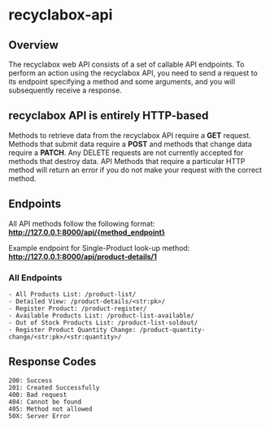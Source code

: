 # recyclabox-api

## Overview
The recyclabox web API consists of a set of callable API endpoints. To perform an action using the recyclabox API, you need to send a request to its endpoint specifying a method and some arguments, and you will subsequently receive a response.

## recyclabox API is entirely HTTP-based
Methods to retrieve data from the recyclabox API require a **GET** request. Methods that submit data require a **POST** and methods that change data require a **PATCH**. Any DELETE requests are not currently accepted for methods that destroy data. API Methods that require a particular HTTP method will return an error if you do not make your request with the correct method.

## Endpoints
All API methods follow the following format: **http://127.0.0.1:8000/api/{method_endpoint}**

Example endpoint for Single-Product look-up method: **http://127.0.0.1:8000/api/product-details/1**

### All Endpoints
```
- All Products List: /product-list/
- Detailed View: /product-details/<str:pk>/
- Register Product: /product-register/
- Available Products List: /product-list-available/
- Out of Stock Products List: /product-list-soldout/
- Register Product Quantity Change: /product-quantity-change/<str:pk>/<str:quantity>/
```

## Response Codes
```
200: Success
201: Created Successfully
400: Bad request
404: Cannot be found
405: Method not allowed
50X: Server Error
```
